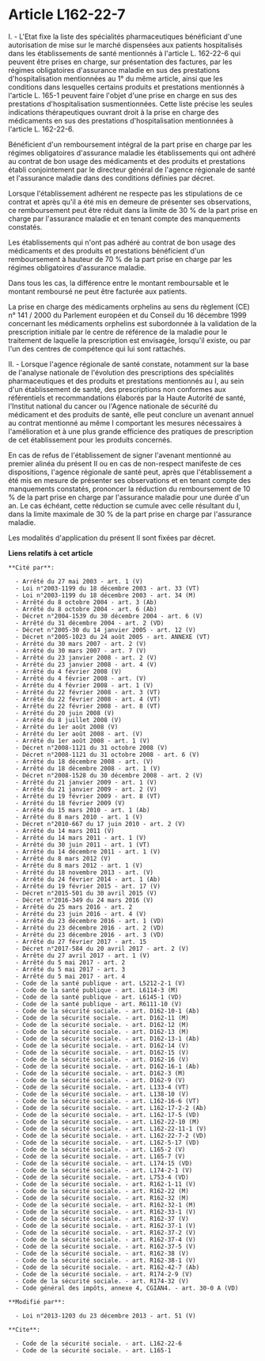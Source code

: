 # Article L162-22-7

I. - L'Etat fixe la liste des spécialités pharmaceutiques bénéficiant d'une autorisation de mise sur le marché dispensées aux
patients hospitalisés dans les établissements de santé mentionnés à l'article L. 162-22-6 qui peuvent être prises en charge,
sur présentation des factures, par les régimes obligatoires d'assurance maladie en sus des prestations d'hospitalisation
mentionnées au 1° du même article, ainsi que les conditions dans lesquelles certains produits et prestations mentionnés à
l'article L. 165-1 peuvent faire l'objet d'une prise en charge en sus des prestations d'hospitalisation susmentionnées. Cette
liste précise les seules indications thérapeutiques ouvrant droit à la prise en charge des médicaments en sus des prestations
d'hospitalisation mentionnées à l'article L. 162-22-6. 

Bénéficient d'un remboursement intégral de la part prise en charge par les régimes obligatoires d'assurance maladie les
établissements qui ont adhéré au contrat de bon usage des médicaments et des produits et prestations établi conjointement par
le         directeur général de l'agence régionale de santé et l'assurance maladie dans des conditions définies par décret. 

Lorsque l'établissement adhérent ne respecte pas les stipulations de ce contrat et après qu'il a été mis en demeure de
présenter ses observations, ce remboursement peut être réduit dans la limite de 30 % de la part prise en charge par
l'assurance maladie et en tenant compte des manquements constatés. 

Les établissements qui n'ont pas adhéré au contrat de bon usage des médicaments et des produits et prestations bénéficient
d'un remboursement à hauteur de 70 % de la part prise en charge par les régimes obligatoires d'assurance maladie. 

Dans tous les cas, la différence entre le montant remboursable et le montant remboursé ne peut être facturée aux patients. 

La prise en charge des médicaments orphelins au sens du règlement (CE) n° 141 / 2000 du Parlement européen et du Conseil du
16 décembre 1999 concernant les médicaments orphelins est subordonnée à la validation de la prescription initiale par le
centre de référence de la maladie pour le traitement de laquelle la prescription est envisagée, lorsqu'il existe, ou par l'un
des centres de compétence qui lui sont rattachés.

II. - Lorsque l'agence régionale de santé constate, notamment sur la base de l'analyse nationale de l'évolution des
prescriptions des spécialités pharmaceutiques et des produits et prestations mentionnés au I, au sein d'un établissement de
santé, des prescriptions non conformes aux référentiels et recommandations élaborés par la Haute Autorité de santé,
l'Institut national du cancer ou l'Agence nationale de sécurité du médicament et des produits de santé, elle peut conclure un
avenant annuel au contrat mentionné au même I comportant les mesures nécessaires à l'amélioration et à une plus grande
efficience des pratiques de prescription de cet établissement pour les produits concernés.

En cas de refus de l'établissement de signer l'avenant mentionné au premier alinéa du présent II ou en cas de non-respect
manifeste de ces dispositions, l'agence régionale de santé peut, après que l'établissement a été mis en mesure de présenter
ses observations et en tenant compte des manquements constatés, prononcer la réduction du remboursement de 10 % de la part
prise en charge par l'assurance maladie pour une durée d'un an. Le cas échéant, cette réduction se cumule avec celle
résultant du I, dans la limite maximale de 30 % de la part prise en charge par l'assurance maladie.

Les modalités d'application du présent II sont fixées par décret.

**Liens relatifs à cet article**

	**Cité par**:

	  - Arrêté du 27 mai 2003 - art. 1 (V)
	  - Loi n°2003-1199 du 18 décembre 2003 - art. 33 (VT)
	  - Loi n°2003-1199 du 18 décembre 2003 - art. 34 (M)
	  - Arrêté du 8 octobre 2004 - art. 3 (Ab)
	  - Arrêté du 8 octobre 2004 - art. 6 (Ab)
	  - Décret n°2004-1539 du 30 décembre 2004 - art. 6 (V)
	  - Arrêté du 31 décembre 2004 - art. 2 (VD)
	  - Décret n°2005-30 du 14 janvier 2005 - art. 12 (V)
	  - Décret n°2005-1023 du 24 août 2005 - art. ANNEXE (VT)
	  - Arrêté du 30 mars 2007 - art. 2 (V)
	  - Arrêté du 30 mars 2007 - art. 7 (V)
	  - Arrêté du 23 janvier 2008 - art. 2 (V)
	  - Arrêté du 23 janvier 2008 - art. 4 (V)
	  - Arrêté du 4 février 2008 (V)
	  - Arrêté du 4 février 2008 - art. (V)
	  - Arrêté du 4 février 2008 - art. 1 (V)
	  - Arrêté du 22 février 2008 - art. 3 (VT)
	  - Arrêté du 22 février 2008 - art. 4 (VT)
	  - Arrêté du 22 février 2008 - art. 8 (VT)
	  - Arrêté du 20 juin 2008 (V)
	  - Arrêté du 8 juillet 2008 (V)
	  - Arrêté du 1er août 2008 (V)
	  - Arrêté du 1er août 2008 - art. (V)
	  - Arrêté du 1er août 2008 - art. 1 (V)
	  - Décret n°2008-1121 du 31 octobre 2008 (V)
	  - Décret n°2008-1121 du 31 octobre 2008 - art. 6 (V)
	  - Arrêté du 18 décembre 2008 - art. (V)
	  - Arrêté du 18 décembre 2008 - art. 1 (V)
	  - Décret n°2008-1528 du 30 décembre 2008 - art. 2 (V)
	  - Arrêté du 21 janvier 2009 - art. 1 (V)
	  - Arrêté du 21 janvier 2009 - art. 2 (V)
	  - Arrêté du 19 février 2009 - art. 8 (VT)
	  - Arrêté du 18 février 2009 (V)
	  - Arrêté du 15 mars 2010 - art. 1 (Ab)
	  - Arrêté du 8 mars 2010 - art. 1 (V)
	  - Décret n°2010-667 du 17 juin 2010 - art. 2 (V)
	  - Arrêté du 14 mars 2011 (V)
	  - Arrêté du 14 mars 2011 - art. 1 (V)
	  - Arrêté du 30 juin 2011 - art. 1 (VT)
	  - Arrêté du 14 décembre 2011 - art. 1 (V)
	  - Arrêté du 8 mars 2012 (V)
	  - Arrêté du 8 mars 2012 - art. 1 (V)
	  - Arrêté du 18 novembre 2013 - art. (V)
	  - Arrêté du 24 février 2014 - art. 1 (Ab)
	  - Arrêté du 19 février 2015 - art. 17 (V)
	  - Décret n°2015-501 du 30 avril 2015 (V)
	  - Décret n°2016-349 du 24 mars 2016 (V)
	  - Arrêté du 25 mars 2016 - art. 2
	  - Arrêté du 23 juin 2016 - art. 4 (V)
	  - Arrêté du 23 décembre 2016 - art. 1 (VD)
	  - Arrêté du 23 décembre 2016 - art. 2 (VD)
	  - Arrêté du 23 décembre 2016 - art. 3 (VD)
	  - Arrêté du 27 février 2017 - art. 15
	  - Décret n°2017-584 du 20 avril 2017 - art. 2 (V)
	  - Arrêté du 27 avril 2017 - art. 1 (V)
	  - Arrêté du 5 mai 2017 - art. 2
	  - Arrêté du 5 mai 2017 - art. 3
	  - Arrêté du 5 mai 2017 - art. 4
	  - Code de la santé publique - art. L5212-2-1 (V)
	  - Code de la santé publique - art. L6114-3 (M)
	  - Code de la santé publique - art. L6145-1 (VD)
	  - Code de la santé publique - art. R6111-10 (V)
	  - Code de la sécurité sociale. - art. D162-10-1 (Ab)
	  - Code de la sécurité sociale. - art. D162-11 (M)
	  - Code de la sécurité sociale. - art. D162-12 (M)
	  - Code de la sécurité sociale. - art. D162-13 (M)
	  - Code de la sécurité sociale. - art. D162-13-1 (Ab)
	  - Code de la sécurité sociale. - art. D162-14 (V)
	  - Code de la sécurité sociale. - art. D162-15 (V)
	  - Code de la sécurité sociale. - art. D162-16 (V)
	  - Code de la sécurité sociale. - art. D162-16-1 (Ab)
	  - Code de la sécurité sociale. - art. D162-3 (M)
	  - Code de la sécurité sociale. - art. D162-9 (V)
	  - Code de la sécurité sociale. - art. L133-4 (VT)
	  - Code de la sécurité sociale. - art. L138-10 (V)
	  - Code de la sécurité sociale. - art. L162-16-6 (VT)
	  - Code de la sécurité sociale. - art. L162-17-2-2 (Ab)
	  - Code de la sécurité sociale. - art. L162-17-5 (VD)
	  - Code de la sécurité sociale. - art. L162-22-10 (M)
	  - Code de la sécurité sociale. - art. L162-22-11-1 (V)
	  - Code de la sécurité sociale. - art. L162-22-7-2 (VD)
	  - Code de la sécurité sociale. - art. L162-5-17 (VD)
	  - Code de la sécurité sociale. - art. L165-2 (V)
	  - Code de la sécurité sociale. - art. L165-7 (V)
	  - Code de la sécurité sociale. - art. L174-15 (VD)
	  - Code de la sécurité sociale. - art. L174-2-1 (V)
	  - Code de la sécurité sociale. - art. L753-4 (VD)
	  - Code de la sécurité sociale. - art. R162-1-11 (V)
	  - Code de la sécurité sociale. - art. R162-22 (M)
	  - Code de la sécurité sociale. - art. R162-32 (M)
	  - Code de la sécurité sociale. - art. R162-32-1 (M)
	  - Code de la sécurité sociale. - art. R162-33-1 (V)
	  - Code de la sécurité sociale. - art. R162-37 (V)
	  - Code de la sécurité sociale. - art. R162-37-1 (V)
	  - Code de la sécurité sociale. - art. R162-37-2 (V)
	  - Code de la sécurité sociale. - art. R162-37-4 (V)
	  - Code de la sécurité sociale. - art. R162-37-5 (V)
	  - Code de la sécurité sociale. - art. R162-38 (V)
	  - Code de la sécurité sociale. - art. R162-38-1 (V)
	  - Code de la sécurité sociale. - art. R162-42-7 (Ab)
	  - Code de la sécurité sociale. - art. R174-2-9 (V)
	  - Code de la sécurité sociale. - art. R174-32 (V)
	  - Code général des impôts, annexe 4, CGIAN4. - art. 30-0 A (VD)

	**Modifié par**:

	  - Loi n°2013-1203 du 23 décembre 2013 - art. 51 (V)

	**Cite**:

	  - Code de la sécurité sociale. - art. L162-22-6
	  - Code de la sécurité sociale. - art. L165-1
